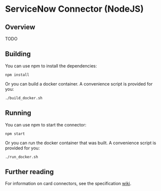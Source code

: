 # ServiceNow Connector (NodeJS)

## Overview

TODO

## Building

You can use npm to install the dependencies:

``` shell
npm install
```

Or you can build a docker container.  A convenience script is provided for you:

``` shell
./build_docker.sh
```

## Running

You can use npm to start the connector:

``` shell
npm start
```

Or you can run the docker container that was built.  A convenience script is provided for you:

``` shell
./run_docker.sh
```

## Further reading

For information on card connectors, see the specification [wiki](https://github.com/vmwaresamples/card-connectors-guide/wiki).

